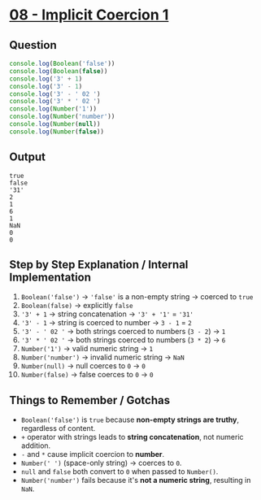 # [08 - Implicit Coercion 1](https://bigfrontend.dev/quiz/Implicit-Conversion-1)

## Question

```js
console.log(Boolean('false'))
console.log(Boolean(false))
console.log('3' + 1)
console.log('3' - 1)
console.log('3' - ' 02 ')
console.log('3' * ' 02 ')
console.log(Number('1'))
console.log(Number('number'))
console.log(Number(null))
console.log(Number(false))
```

## Output

```
true
false
'31'
2
1
6
1
NaN
0
0
```

## Step by Step Explanation / Internal Implementation

1. `Boolean('false')` → `'false'` is a non-empty string → coerced to `true`
2. `Boolean(false)` → explicitly `false`
3. `'3' + 1` → string concatenation → `'3' + '1'` = `'31'`
4. `'3' - 1` → string is coerced to number → `3 - 1` = `2`
5. `'3' - ' 02 '` → both strings coerced to numbers (`3 - 2`) → `1`
6. `'3' * ' 02 '` → both strings coerced to numbers (`3 * 2`) → `6`
7. `Number('1')` → valid numeric string → `1`
8. `Number('number')` → invalid numeric string → `NaN`
9. `Number(null)` → null coerces to `0` → `0`
10. `Number(false)` → false coerces to `0` → `0`

## Things to Remember / Gotchas

- `Boolean('false')` is `true` because **non-empty strings are truthy**, regardless of content.
- `+` operator with strings leads to **string concatenation**, not numeric addition.
- `-` and `*` cause implicit coercion to **number**.
- `Number(' ')` (space-only string) → coerces to `0`.
- `null` and `false` both convert to `0` when passed to `Number()`.
- `Number('number')` fails because it's **not a numeric string**, resulting in `NaN`.